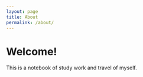 ```yaml
---
layout: page
title: About
permalink: /about/
---
```


# Welcome!

This is a notebook of study work and travel of myself.

